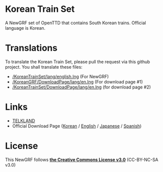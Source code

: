 # Korean Train Set
A NewGRF set of OpenTTD that contains South Korean trains.
Official language is Korean.

# Translations
To translate the Korean Train Set, please pull the request via this github project.
You shall translate these files:
- [/KoreanTrainSet/lang/english.lng](https://github.com/KoreanGRF/KoreanTrainSet/blob/master/lang/english.lng) (For NewGRF)
- [/KoreanGRF/DownloadPage/lang/en.lng](https://github.com/KoreanGRF/DownloadPages/blob/master/common/en.lng) (For download page #1)
- [/KoreanTrainSet/DownloadPage/lang/en.lng](https://github.com/KoreanGRF/KoreanTrainSet/blob/master/DownloadPage/lang/en.lng) (for download page #2)

# Links
- [TELKLAND](http://telk.kr)
- Official Download Page ([Korean](http://telk.kr/ottd/newgrf/ko_train_set/?lang=kr) / [English](http://telk.kr/ottd/newgrf/ko_train_set/?lang=en) / [Japanese](http://telk.kr/ottd/newgrf/ko_train_set/?lang=jp) / [Spanish](http://telk.kr/ottd/newgrf/ko_train_set/?lang=es))

# License
This NewGRF follows **[the Creative Commons License v3.0](https://creativecommons.org/licenses/by-nc-sa/3.0/)** (CC-BY-NC-SA v3.0)
